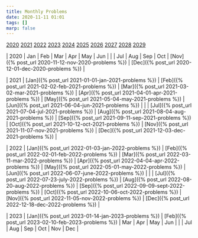 ```yaml
---
title: Monthly Problems
date: 2020-11-11 01:01
tags: []
marp: false
---
```


[2020](#2020) [2021](#2021) [2022](#2022) [2023](#2023) [2024](#2024)
[2025](#2025) [2026](#2026) [2027](#2027) [2028](#2028) [2029](#2029)

| <a name="2020">2020</a> | Jan | Feb | Mar | Apr | May | Jun |
| | Jul | Aug | Sep | Oct | [Nov]({% post_url 2020-11-12-nov-2020-problems %}) | [Dec]({% post_url 2020-12-01-dec-2020-problems %}) |

| <a name="2021">2021</a> | [Jan]({% post_url 2021-01-01-jan-2021-problems %}) | [Feb]({% post_url 2021-02-02-feb-2021-problems %}) | [Mar]({% post_url 2021-03-02-mar-2021-problems %}) | [Apr]({% post_url 2021-04-01-apr-2021-problems %}) | [May]({% post_url 2021-05-04-may-2021-problems %}) | [Jun]({% post_url 2021-06-04-jun-2021-problems %}) |
| | [Jul]({% post_url 2021-07-04-jul-2021-problems %}) | [Aug]({% post_url 2021-08-04-aug-2021-problems %}) | [Sep]({% post_url 2021-09-11-sep-2021-problems %}) | [Oct]({% post_url 2021-10-12-oct-2021-problems %}) | [Nov]({% post_url 2021-11-07-nov-2021-problems %}) | [Dec]({% post_url 2021-12-03-dec-2021-problems %}) |

| <a name="2022">2022</a> | [Jan]({% post_url 2022-01-03-jan-2022-problems %}) | [Feb]({% post_url 2022-02-01-feb-2022-problems %}) | [Mar]({% post_url 2022-03-11-mar-2022-problems %}) | [Apr]({% post_url 2022-04-04-apr-2022-problems %}) | [May]({% post_url 2022-05-01-may-2022-problems %}) | [Jun]({% post_url 2022-06-07-june-2022-problems %}) |
| | [Jul]({% post_url 2022-07-23-july-2022-problems %}) | [Aug]({% post_url 2022-08-20-aug-2022-problems %}) | [Sep]({% post_url 2022-09-09-sept-2022-problems %}) | [Oct]({% post_url 2022-10-06-oct-2022-problems %}) | [Nov]({% post_url 2022-11-05-nov-2022-problems %}) | [Dec]({% post_url 2022-12-18-dec-2022-problems %}) |

| <a name="2023">2023</a> | [Jan]({% post_url 2023-01-14-jan-2023-problems %}) | [Feb]({% post_url 2023-02-10-feb-2023-problems %}) | Mar | Apr | May | Jun |
| | Jul | Aug | Sep | Oct | Nov | Dec |
